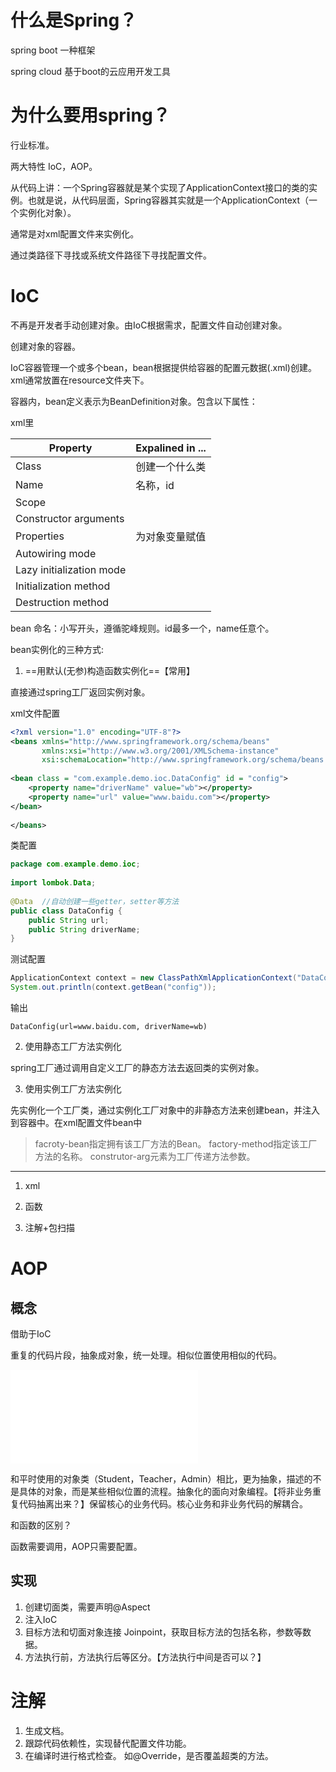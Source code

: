 # 什么是Spring？

spring boot 一种框架

spring cloud 基于boot的云应用开发工具

# 为什么要用spring？

行业标准。

两大特性 IoC，AOP。

从代码上讲：一个Spring容器就是某个实现了ApplicationContext接口的类的实例。也就是说，从代码层面，Spring容器其实就是一个ApplicationContext（一个实例化对象）。

通常是对xml配置文件来实例化。

通过类路径下寻找或系统文件路径下寻找配置文件。

# IoC

不再是开发者手动创建对象。由IoC根据需求，配置文件自动创建对象。

创建对象的容器。

IoC容器管理一个或多个bean，bean根据提供给容器的配置元数据(.xml)创建。xml通常放置在resource文件夹下。

容器内，bean定义表示为BeanDefinition对象。包含以下属性：

xml里

| Property                 | Expalined in ... |
| ------------------------ | ---------------- |
| Class                    | 创建一个什么类    |
| Name                     | 名称，id         |
| Scope                    |                  |
| Constructor arguments    |                  |
| Properties               | 为对象变量赋值    | 
| Autowiring mode          |                  |
| Lazy initialization mode |                  |
| Initialization method    |                  |
| Destruction method       |                  |

bean 命名：小写开头，遵循驼峰规则。id最多一个，name任意个。

bean实例化的三种方式:

1. ==用默认(无参)构造函数实例化==【常用】

直接通过spring工厂返回实例对象。

xml文件配置

``` xml
<?xml version="1.0" encoding="UTF-8"?>  
<beans xmlns="http://www.springframework.org/schema/beans"  
       xmlns:xsi="http://www.w3.org/2001/XMLSchema-instance"  
       xsi:schemaLocation="http://www.springframework.org/schema/beans http://www.springframework.org/schema/beans/spring-beans.xsd"> 
	
<bean class = "com.example.demo.ioc.DataConfig" id = "config">  
    <property name="driverName" value="wb"></property>  
    <property name="url" value="www.baidu.com"></property>  
</bean>  
	
</beans>

```

类配置
```java
package com.example.demo.ioc;  
    
import lombok.Data;  
  
@Data  //自动创建一些getter，setter等方法
public class DataConfig {  
    public String url;  
    public String driverName;  
}
```


测试配置
``` java
ApplicationContext context = new ClassPathXmlApplicationContext("DataConfig.xml")
System.out.println(context.getBean("config"));
```


输出
``` shell
DataConfig(url=www.baidu.com, driverName=wb)
```
2. 使用静态工厂方法实例化

spring工厂通过调用自定义工厂的静态方法去返回类的实例对象。



3. 使用实例工厂方法实例化

先实例化一个工厂类，通过实例化工厂对象中的非静态方法来创建bean，并注入到容器中。在xml配置文件bean中

> facroty-bean指定拥有该工厂方法的Bean。
> factory-method指定该工厂方法的名称。
> construtor-arg元素为工厂传递方法参数。


----
1. xml 

2. 函数

3. 注解+包扫描


# AOP

## 概念

借助于IoC

重复的代码片段，抽象成对象，统一处理。相似位置使用相似的代码。

![AOP](AOP.excalidraw.md)

和平时使用的对象类（Student，Teacher，Admin）相比，更为抽象，描述的不是具体的对象，而是某些相似位置的流程。抽象化的面向对象编程。【将非业务重复代码抽离出来？】保留核心的业务代码。核心业务和非业务代码的解耦合。

和函数的区别？

函数需要调用，AOP只需要配置。

## 实现

1. 创建切面类，需要声明@Aspect
2. 注入IoC
3. 目标方法和切面对象连接
    Joinpoint，获取目标方法的包括名称，参数等数据。
4. 方法执行前，方法执行后等区分。【方法执行中间是否可以？】



# 注解

1.   生成文档。
2.   跟踪代码依赖性，实现替代配置文件功能。
3.   在编译时进行格式检查。 如@Override，是否覆盖超类的方法。

